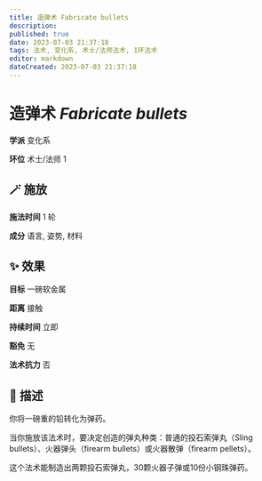 ```yaml
---
title: 造弹术 Fabricate bullets
description: 
published: true
date: 2023-07-03 21:37:18
tags: 法术, 变化系, 术士/法师法术, 1环法术
editor: markdown
dateCreated: 2023-07-03 21:37:18
---
```


# **造弹术** *Fabricate bullets*

**学派** 变化系 

**环位** 术士/法师 1

## 🪄 施放

**施法时间** 1 轮

**成分** 语言, 姿势, 材料

## ✨ 效果 

**目标** 一磅软金属 

**距离** 接触  

**持续时间** 立即 

**豁免** 无

**法术抗力** 否

## 📖 描述

你将一磅重的铅转化为弹药。

当你施放该法术时，要决定创造的弹丸种类：普通的投石索弹丸（Sling bullets）、火器弹头（firearm bullets）或火器散弹（firearm pellets）。

这个法术能制造出两颗投石索弹丸，30颗火器子弹或10份小钢珠弹药。
    